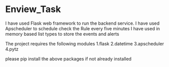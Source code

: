 # Enview_Task

I have used Flask web framework to run the backend service. 
I have used Apscheduler to schedule check the Rule every five minutes
I have used in memory based list types to store the events and alerts

The project requires the following modules
1.flask
2.datetime
3.apscheduler
4.pytz

please pip install the above packages if not already installed


